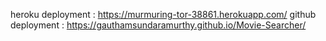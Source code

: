 heroku deployment : https://murmuring-tor-38861.herokuapp.com/
github deployment : https://gauthamsundaramurthy.github.io/Movie-Searcher/
